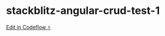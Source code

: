 # stackblitz-angular-crud-test-1

[Edit in Codeflow ⚡️](https://stackblitz.com/~/github.com/priyasingh55/stackblitz-angular-crud-test-1)